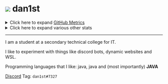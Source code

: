 # <img src="https://cdn.discordapp.com/avatars/358291050957111296/04142bc301e89d192b99e2d3664f4723.png" height="100px" /> dan1st
<details>
  <summary>Click here to expand <a href="https://github.com/lowlighter/metrics">GitHub Metrics</a></summary>
  
  <img src="https://raw.githubusercontent.com/danthe1st/github-stats/generated/metrics.svg" width="75%" alt="GitHub Metrics" />
  
</details>

<details>
  <summary>Click here to expand various other stats</summary>
  
<a href="https://stackoverflow.com/users/10871900/dan1st"><img src="https://stackexchange.com/users/flair/15064163.png" height="100px" alt="my Stack Exchange, profile" /></a>
<a href="https://github.com/DenverCoder1/github-readme-streak-stats"><img src="https://github-readme-streak-stats.herokuapp.com/?user=danthe1st&hide_border=true&fire=red" height="100px" /></a>
<a href="http://www.nerdtests.com/ft_nq.php"><img src="https://www.nerdtests.com/images/ft/nq/6b7343c290.gif" height="100px" /></a>

##### Stats from github-readme-stats (does not include private repositories and organizations):
<a href=""><img src="https://github-readme-stats.vercel.app/api?username=danthe1st&show_icons=true&include_all_commits=true&count_private=true&theme=cobalt" alt="my github stats" height="150px" /></a>
<a href=""><img src="https://github-readme-stats.vercel.app/api/top-langs/?username=danthe1st&layout=compact&height=200" alt="Top Langs" height="150px" /></a>
##### Stats from github-stats (include private repositories and organizations):
![](https://github.com/danthe1st/github-stats/blob/generated/overview.svg)
![](https://github.com/danthe1st/github-stats/blob/generated/languages.svg)
  
</details>

---

I am a student at a secondary technical college for IT.

I like to experiment with things like discord bots, dynamic websites and WSL.

Programming languages that I like: java, java and (most importantly) **JAVA**

[Discord](https://discord.com) Tag: `dan1st#7327`

